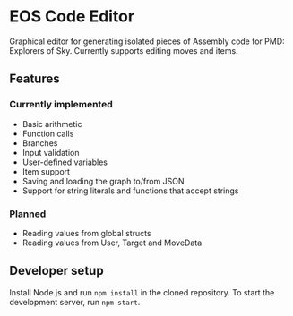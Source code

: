 # EOS Code Editor

Graphical editor for generating isolated pieces of Assembly code for PMD: Explorers of Sky.
Currently supports editing moves and items.

## Features

### Currently implemented

* Basic arithmetic
* Function calls
* Branches
* Input validation
* User-defined variables
* Item support
* Saving and loading the graph to/from JSON
* Support for string literals and functions that accept strings

### Planned

* Reading values from global structs
* Reading values from User, Target and MoveData

## Developer setup

Install Node.js and run `npm install` in the cloned repository.
To start the development server, run `npm start`.
